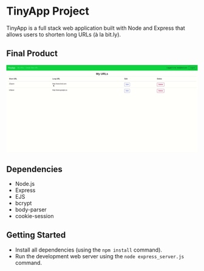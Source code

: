 # TinyApp Project

TinyApp is a full stack web application built with Node and Express that allows users to shorten long URLs (à la bit.ly).

## Final Product

!["gif of final product"](https://github.com/Mohamed-C0DE/tinyapp/blob/master/docs/tinyapp.gif?raw=true)

## Dependencies

- Node.js
- Express
- EJS
- bcrypt
- body-parser
- cookie-session

## Getting Started

- Install all dependencies (using the `npm install` command).
- Run the development web server using the `node express_server.js` command.
